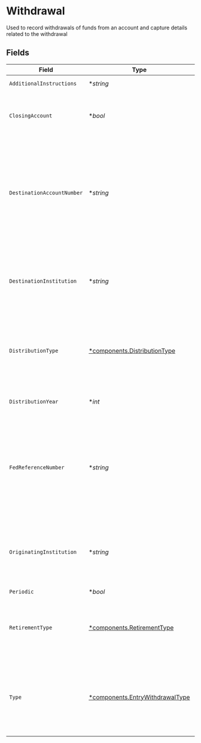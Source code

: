 # Withdrawal

Used to record withdrawals of funds from an account and capture details related to the withdrawal


## Fields

| Field                                                                                                                            | Type                                                                                                                             | Required                                                                                                                         | Description                                                                                                                      | Example                                                                                                                          |
| -------------------------------------------------------------------------------------------------------------------------------- | -------------------------------------------------------------------------------------------------------------------------------- | -------------------------------------------------------------------------------------------------------------------------------- | -------------------------------------------------------------------------------------------------------------------------------- | -------------------------------------------------------------------------------------------------------------------------------- |
| `AdditionalInstructions`                                                                                                         | **string*                                                                                                                        | :heavy_minus_sign:                                                                                                               | Free form text field                                                                                                             | Withdrawal Instruction                                                                                                           |
| `ClosingAccount`                                                                                                                 | **bool*                                                                                                                          | :heavy_minus_sign:                                                                                                               | Indicates the withdrawal was part of an account closure                                                                          | false                                                                                                                            |
| `DestinationAccountNumber`                                                                                                       | **string*                                                                                                                        | :heavy_minus_sign:                                                                                                               | Human readable account identifier for the account the assets were journaled. To be populated when the Withdrawal type is Journal | 01HBRQ5BW6ZAY4BNWP4GWRD80X                                                                                                       |
| `DestinationInstitution`                                                                                                         | **string*                                                                                                                        | :heavy_minus_sign:                                                                                                               | If populated, provides information on the institution the funds have been sent to                                                | Apex                                                                                                                             |
| `DistributionType`                                                                                                               | [*components.DistributionType](../../models/components/distributiontype.md)                                                      | :heavy_minus_sign:                                                                                                               | Provides information on the reason for the distribution from a retirement account                                                | PREMATURE                                                                                                                        |
| `DistributionYear`                                                                                                               | **int*                                                                                                                           | :heavy_minus_sign:                                                                                                               | tax year associated with the distribution                                                                                        | 2024                                                                                                                             |
| `FedReferenceNumber`                                                                                                             | **string*                                                                                                                        | :heavy_minus_sign:                                                                                                               | Unique tracking number provided to allow tracking a wire transfer from the initiating bank to the receiving bank                 | FedRef# 20240522000000                                                                                                           |
| `OriginatingInstitution`                                                                                                         | **string*                                                                                                                        | :heavy_minus_sign:                                                                                                               | If populated, provides information on the institution where the funds originated                                                 | Schwab                                                                                                                           |
| `Periodic`                                                                                                                       | **bool*                                                                                                                          | :heavy_minus_sign:                                                                                                               | N/A                                                                                                                              | false                                                                                                                            |
| `RetirementType`                                                                                                                 | [*components.RetirementType](../../models/components/retirementtype.md)                                                          | :heavy_minus_sign:                                                                                                               | Used for descriptive purposes only. Indicates the type of retirement account                                                     | IRA                                                                                                                              |
| `Type`                                                                                                                           | [*components.EntryWithdrawalType](../../models/components/entrywithdrawaltype.md)                                                | :heavy_minus_sign:                                                                                                               | Provides information on the method through which a deposit/ withdrawal was initiated                                             | ACH                                                                                                                              |